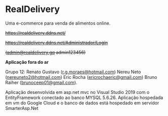 # RealDelivery
Uma e-commerce para venda de alimentos online.

~~https://realdelivery.ddns.net/~~

~~https://realdelivery.ddns.net/Administrador/Login~~

~~(admin@realdelivery.gq admin123456)~~

**Aplicação fora do ar**


Grupo 12:
Renato Gustavo (r.g.moraes@hotmail.com)
Nereu Neto (nereuneto2@hotmail.com)
Eric Rocha (ericrochaeric@gmail.com)
Bruno Raiher (brunoceep01@gmail.com).

Aplicação desenvolvida em asp.net mvc no Visual Studio 2019 com o EntityFramework conectado ao banco MYSQL 5.6.26.
Aplicação hospedada em vm do Google Cloud e o banco de dados está hospedado em servidor SmarterAsp.Net
